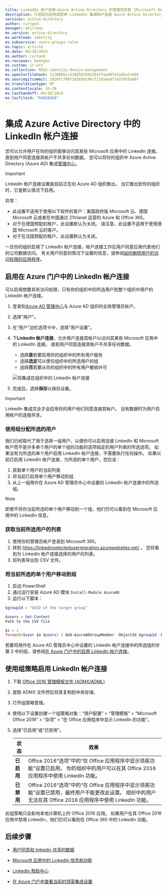 ```yaml
---
title: LinkedIn 帐户连接-Azure Active Directory 的管理员同意 |Microsoft Docs
description: 介绍如何启用或禁用 LinkedIn 集成帐户连接 Azure Active Directory 中的 Microsoft 应用中
services: active-directory
author: curtand
manager: mtillman
ms.service: active-directory
ms.workload: identity
ms.subservice: users-groups-roles
ms.topic: article
ms.date: 04/29/2019
ms.author: curtand
ms.reviewer: beengen
ms.custom: it-pro
ms.collection: M365-identity-device-management
ms.openlocfilehash: 1130885cc3168582935264ffaad9fd7a8ba3c60b
ms.sourcegitcommit: 2028fc790f1d265dc96cf12d1ee9f1437955ad87
ms.translationtype: MT
ms.contentlocale: zh-CN
ms.lasthandoff: 04/30/2019
ms.locfileid: "64920266"
---
```

# <a name="integrate-linkedin-account-connections-in-azure-active-directory"></a>集成 Azure Active Directory 中的 LinkedIn 帐户连接

您可以允许用户在你的组织能够访问其某些 Microsoft 应用中的 LinkedIn 连接。 直到用户同意连接其帐户不共享任何数据。 您可以将你的组织中 Azure Active Directory (Azure AD) 集成[管理中心](https://aad.portal.azure.com)。

> [!IMPORTANT]
> LinkedIn 帐户连接设置是目前正在向 Azure AD 组织推出。 当它推出到你的组织时，它是默认情况下启用。
> 
> 异常：
> * 此设置不适用于使用以下软件的客户：美国政府版 Microsoft 云、德国 Microsoft 云或者在中国通过 21Vianet 运营的 Azure 和 Office 365。
> * 对于在德国预配的租户，此设置默认为关闭。 请注意，此设置不适用于使用德国 Microsoft 云的客户。
> * 对于在法国预配的租户，此设置默认为关闭。
>
> 一旦你的组织启用了 LinkedIn 帐户连接，帐户连接工作后用户同意应用代表他们的公司数据访问。 有关用户同意的情况下设置的信息，请参阅[如何删除用户的访问权限的应用程序](https://docs.microsoft.com/azure/active-directory/application-access-assignment-how-to-remove-assignment)。

## <a name="enable-linkedin-account-connections-in-the-azure-portal"></a>启用在 Azure 门户中的 LinkedIn 帐户连接

可以启用想要具有访问权限，只有你的组织中的所选用户到整个组织中用户的 LinkedIn 帐户连接。

1. 登录到[Azure AD 管理中心](https://aad.portal.azure.com/)与 Azure AD 组织的全局管理员帐户。
1. 选择“用户”。
1. 在“用户”边栏选项卡中，选择“用户设置”。
1. 下**LinkedIn 帐户连接**，允许用户连接其帐户以访问其某些 Microsoft 应用中的 LinkedIn 连接。 直到用户同意连接其帐户不共享任何数据。

    * 选择**是**若要启用你的组织中的所有用户服务
    * 选择**选定**可以使仅组织中的所选用户的组
    * 选择**否**若要从你的组织中的所有用户撤销许可

    ![将集成在组织中的 LinkedIn 帐户连接](./media/linkedin-integration/linkedin-integration.png)

1. 完成后，选择**保存**以保存设置。

> [!Important]
> LinkedIn 集成完全才会启用你的用户他们同意连接其帐户。 没有数据时为用户启用帐户的连接共享。

### <a name="assign-selected-users-with-a-group"></a>使用组分配所选的用户
我们已经取代了用于选择一组用户，以便你可以启用连接 LinkedIn 和 Microsoft 帐户而不是许多单个用户的单个组的功能的选项指定的用户列表的所选选项。 如果没有为所选的单个用户启用 LinkedIn 帐户连接，不需要执行任何操作。 如果以前已启用 LinkedIn 帐户连接，为所选的单个用户，您应该：

1. 获取单个用户的当前列表
1. 将当前已启用单个用户移动到组
1. 从上一组用作在 Azure AD 管理员中心中设置的 LinkedIn 帐户连接中的所选组。

> [!NOTE]
> 即使不将你当前所选的单个用户移动到一个组，他们仍可以看到在 Microsoft 应用中的 LinkedIn 信息。

### <a name="get-the-current-list-of-selected-users"></a>获取当前所选用户的列表

1. 使用你的管理员帐户登录到 Microsoft 365。
1. 转到  https://linkedinselectedusermigration.azurewebsites.net/ 。 您将看到为 LinkedIn 帐户连接选择的用户的列表。
1. 将列表导出到 CSV 文件。

### <a name="move-the-currently-selected-individual-users-to-a-group"></a>将当前所选的单个用户移动到组

1. 启动 PowerShell
1. 通过运行安装 Azure AD 模块 `Install-Module AzureAD`
1. 运行以下脚本：

  ``` PowerShell
  $groupId = "GUID of the target group"
  
  $users = Get-Content 
  Path to the CSV file
  
  $i = 1
  foreach($user in $users} { Add-AzureADGroupMember -ObjectId $groupId -RefObjectId $user ; Write-Host $i Added $user ; $i++ ; Start-Sleep -Milliseconds 10 }
  ```

若要将用作在 Azure AD 管理员中心中设置的 LinkedIn 帐户连接中的所选组的步骤 2 中的组，请参阅[在 Azure 门户中的启用 LinkedIn 帐户连接](#enable-linkedin-account-connections-in-the-azure-portal)。

## <a name="use-group-policy-to-enable-linkedin-account-connections"></a>使用组策略启用 LinkedIn 帐户连接

1. 下载 [Office 2016 管理模板文件 (ADMX/ADML)](https://www.microsoft.com/download/details.aspx?id=49030)
1. 提取 ADMX 文件然后将其复制到中央存储。
1. 打开组策略管理。
1. 使用以下设置创建一个组策略对象：“用户配置” > “管理模板” > “Microsoft Office 2016” > “杂项” > “在 Office 应用程序中显示 LinkedIn 的功能”。
1. 选择“已启用”或“已禁用”。
  
   状态 | 效果
   ------ | ------
   **已启用** | Office 2016“选项”中的“在 Office 应用程序中显示领英功能”设置已启用。 你的组织中的用户可以在其 Office 2016 应用程序中使用 LinkedIn 功能。
   **已禁用** | Office 2016“选项”中的“在 Office 应用程序中显示领英功能”设置已禁用，最终用户不能更改此设置。 组织中的用户无法在其 Office 2016 应用程序中使用 LinkedIn 功能。

此组策略只会影响本地计算机上的 Office 2016 应用。 如果用户在其 Office 2016 应用中禁用 LinkedIn，他们仍可以看到在 Office 365 中的 LinkedIn 功能。

## <a name="next-steps"></a>后续步骤

* [用户同意和 linkedin 共享的数据](linkedin-user-consent.md)

* [Microsoft 应用中的 LinkedIn 信息和功能](https://go.microsoft.com/fwlink/?linkid=850740)

* [LinkedIn 帮助中心](https://www.linkedin.com/help/linkedin)

* [在 Azure 门户中查看当前的领英集成设置](https://aad.portal.azure.com/#blade/Microsoft_AAD_IAM/UserManagementMenuBlade/UserSettings)
